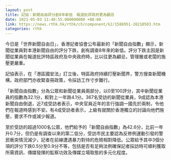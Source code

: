 ```yaml
---
layout: post
title: 記協：新聞自由評分創8年新低　報道批評政府更為顧忌
date: 2021-05-03 11:40:55.000000000 +08:00
link: https://news.rthk.hk/rthk/ch/component/k2/1588951-20210503.htm
categories: rthk
---
```


今日是「世界新聞自由日」，香港記者協會公布最新的「新聞自由指數」顯示，新聞從業員對本港新聞自由的評分下跌，創有調查8年來的新低。評分下跌主因是新聞從業員在報道批評特區政府及中央政府時，比以往更為顧忌，管理層或老闆的施壓更嚴重。

記協表示，在「港區國安法」訂立後，特區政府持續打壓新聞界，警方搜查新聞機構，政府部門亦收緊查冊政策，令採訪工作寸步難行。

「新聞自由指數」分為公眾和新聞從業員兩部分，以0至100評分，其中新聞從業員的指數為32.1分，較對上一年跌4.1分。367名受訪的新聞從業員，9成認為本港新聞自由倒退，近7成受訪者表示，中央官員近年的言行強調一國先於兩制，令他們在報道時感到不安。有4成受訪者表示，上級有就關於香港獨立的討論向他們施壓，要求不作或減少報道。

至於受訪的超過1000名公眾，他們給予的「新聞自由指數」為42.6分，比前一年升0.7分，但仍是有調查以來的第二低分，受訪市民主要認為反修例運動引發的警民衝突情況減少，記者在前線遭遇暴力對待的危險相對降低。公眾給予其中3個分項的評分下跌0.5分至0.9分不等，包括是否有足夠法例確保記者採訪時可順利獲取所需資訊、傳媒發揮的監察功效及傳媒立場取態的多元化程度。

